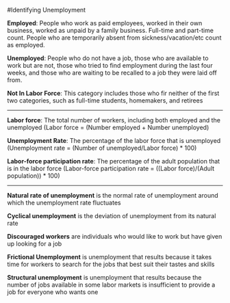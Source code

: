 #Identifying Unemployment

**Employed**: People who work as paid employees, worked in their own business, worked as unpaid by a family business. Full-time and part-time count. People who are temporarily absent from sickness/vacation/etc count as employed.

**Unemployed**: People who do not have a job, those who are available to work but are not, those who tried to find employment during the last four weeks, and those who are waiting to be recalled to a job they were laid off from.

**Not In Labor Force**: This category includes those who fir neither of the first two categories, such as full-time students, homemakers, and retirees

***

**Labor force**: The total number of workers, including both employed and the unemployed (Labor force = (Number employed + Number unemployed)

**Unemployment Rate**: The percentage of the labor force that is unemployed (Unemployment rate = (Number of unemployed/Labor force) * 100)

**Labor-force participation rate**: The percentage of the adult population that is in the labor force (Labor-force participation rate = ((Labor force)/(Adult population)) * 100)

***

**Natural rate of unemployment** is the normal rate of unemployment around which the unemployment rate fluctuates

**Cyclical unemployment** is the deviation of unemployment from its natural rate

**Discouraged workers** are individuals who would like to work but have given up looking for a job

**Frictional Unemployment** is unemployment that results because it takes time for workers to search for the jobs that best suit their tastes and skills

**Structural unemployment** is unemployment that results because the number of jobs available in some labor markets is insufficient to provide a job for everyone who wants one
